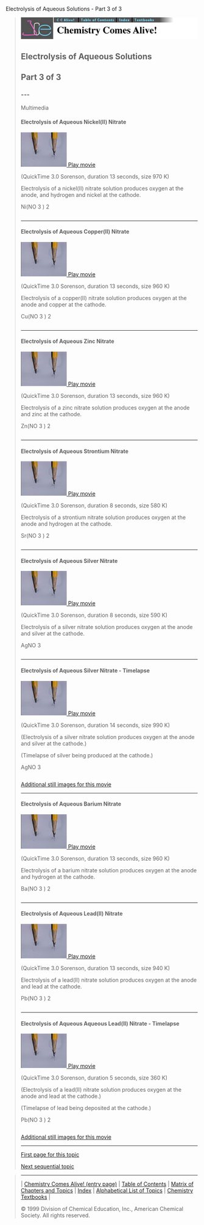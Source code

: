 





 Electrolysis of Aqueous Solutions - Part 3 of 3
 



> ![Chemistry Comes Alive!](ccahead.gif)
> 
> 
> 
> 
> 
> 
> 
> 
> 
> ## Electrolysis of Aqueous Solutions
> 
> 
> 
> 
> 
> ## Part 3 of 3
> 
> 
> 
> 
> 
> 
> ### ---
> 
> 
>  Multimedia
> 
> 
> 
> 
> 
> #### Electrolysis of Aqueous Nickel(II) Nitrate
> 
> 
> 
> 
> 
> [![](0.JPG)
>  Play movie](../../MVHTM/ELECSOL/ELECAS21.HTM) 
> 
> 
> 
>  (QuickTime 3.0 Sorenson, duration 13 seconds, size 970 K)
>  
> 
> 
> 
>  Electrolysis of a nickel(II) nitrate solution produces oxygen at the anode, 
and hydrogen and nickel at the cathode.
>  
> 
> 
> 
>  Ni(NO
>  3 
>  )
>  2 
> 
> 
> 
> 
> 
> 
> 
> 
> |  |  |  |  |
> | --- | --- | --- | --- |
> 
> 
> 
> 
> 
> ---
> 
> 
> 
> 
> #### Electrolysis of Aqueous Copper(II) Nitrate
> 
> 
> 
> 
> 
> [![](0.JPG)
>  Play movie](../../MVHTM/ELECSOL/ELECAS22.HTM) 
> 
> 
> 
>  (QuickTime 3.0 Sorenson, duration 13 seconds, size 960 K)
>  
> 
> 
> 
>  Electrolysis of a copper(II) nitrate solution produces oxygen at the anode 
and copper at the cathode.
>  
> 
> 
> 
>  Cu(NO
>  3 
>  )
>  2 
> 
> 
> 
> 
> 
> 
> 
> 
> |  |  |  |  |
> | --- | --- | --- | --- |
> 
> 
> 
> 
> 
> ---
> 
> 
> 
> 
> #### Electrolysis of Aqueous Zinc Nitrate
> 
> 
> 
> 
> 
> [![](0.JPG)
>  Play movie](../../MVHTM/ELECSOL/ELECAS23.HTM) 
> 
> 
> 
>  (QuickTime 3.0 Sorenson, duration 13 seconds, size 960 K)
>  
> 
> 
> 
>  Electrolysis of a zinc nitrate solution produces oxygen at the anode and zinc 
at the cathode.
>  
> 
> 
> 
>  Zn(NO
>  3 
>  )
>  2 
> 
> 
> 
> 
> 
> 
> 
> 
> |  |  |  |  |
> | --- | --- | --- | --- |
> 
> 
> 
> 
> 
> ---
> 
> 
> 
> 
> #### Electrolysis of Aqueous Strontium Nitrate
> 
> 
> 
> 
> 
> [![](0.JPG)
>  Play movie](../../MVHTM/ELECSOL/ELECAS24.HTM) 
> 
> 
> 
>  (QuickTime 3.0 Sorenson, duration 8 seconds, size 580 K)
>  
> 
> 
> 
>  Electrolysis of a strontium nitrate solution produces oxygen at the anode 
and hydrogen at the cathode.
>  
> 
> 
> 
>  Sr(NO
>  3 
>  )
>  2 
> 
> 
> 
> 
> 
> 
> 
> 
> |  |  |
> | --- | --- |
> 
> 
> 
> 
> 
> ---
> 
> 
> 
> 
> #### Electrolysis of Aqueous Silver Nitrate
> 
> 
> 
> 
> 
> [![](0.JPG)
>  Play movie](../../MVHTM/ELECSOL/ELECAS25.HTM) 
> 
> 
> 
>  (QuickTime 3.0 Sorenson, duration 8 seconds, size 590 K)
>  
> 
> 
> 
>  Electrolysis of a silver nitrate solution produces oxygen at the anode and 
silver at the cathode.
>  
> 
> 
> 
>  AgNO
>  3 
> 
> 
> 
> 
> 
> 
> 
> 
> |  |  |
> | --- | --- |
> 
> 
> 
> 
> 
> ---
> 
> 
> 
> 
> #### Electrolysis of Aqueous Silver Nitrate - Timelapse
> 
> 
> 
> 
> 
> [![](0.JPG)
>  Play movie](../../MVHTM/ELECSOL/ELECAS35.HTM) 
> 
> 
> 
>  (QuickTime 3.0 Sorenson, duration 14 seconds, size 990 K)
>  
> 
> 
> 
>  (Electrolysis of a silver nitrate solution produces oxygen at the anode and 
silver at the cathode.)
>  
> 
> 
> 
>  (Timelapse of silver being produced at the cathode.)
>  
> 
> 
> 
>  AgNO
>  3 
> 
> 
> 
> 
> 
> 
> 
> 
> |  |  |  |  |
> | --- | --- | --- | --- |
> 
> 
> 
> 
> 
> 
> [Additional still images
for this movie](../../STHTM/ELECSOL/ELECAS35.HTM) 
> 
> 
> 
> 
> 
> ---
> 
> 
> 
> 
> 
> #### Electrolysis of Aqueous Barium Nitrate
> 
> 
> 
> 
> 
> [![](0.JPG)
>  Play movie](../../MVHTM/ELECSOL/ELECAS26.HTM) 
> 
> 
> 
>  (QuickTime 3.0 Sorenson, duration 13 seconds, size 960 K)
>  
> 
> 
> 
>  Electrolysis of a barium nitrate solution produces oxygen at the anode and 
hydrogen at the cathode.
>  
> 
> 
> 
>  Ba(NO
>  3 
>  )
>  2 
> 
> 
> 
> 
> 
> 
> 
> 
> |  |  |  |  |
> | --- | --- | --- | --- |
> 
> 
> 
> 
> 
> ---
> 
> 
> 
> 
> #### Electrolysis of Aqueous Lead(II) Nitrate
> 
> 
> 
> 
> 
> [![](0.JPG)
>  Play movie](../../MVHTM/ELECSOL/ELECAS27.HTM) 
> 
> 
> 
>  (QuickTime 3.0 Sorenson, duration 13 seconds, size 940 K)
>  
> 
> 
> 
>  Electrolysis of a lead(II) nitrate solution produces oxygen at the anode and 
lead at the cathode.
>  
> 
> 
> 
>  Pb(NO
>  3 
>  )
>  2 
> 
> 
> 
> 
> 
> 
> 
> 
> |  |  |  |  |
> | --- | --- | --- | --- |
> 
> 
> 
> 
> 
> ---
> 
> 
> 
> 
> #### Electrolysis of Aqueous Aqueous Lead(II) Nitrate - Timelapse
> 
> 
> 
> 
> 
> [![](0.JPG)
>  Play movie](../../MVHTM/ELECSOL/ELECAS28.HTM) 
> 
> 
> 
>  (QuickTime 3.0 Sorenson, duration 5 seconds, size 360 K)
>  
> 
> 
> 
>  (Electrolysis of a lead(II) nitrate solution produces oxygen at the anode and 
lead at the cathode.)
>  
> 
> 
> 
>  (Timelapse of lead being deposited at the cathode.)
>  
> 
> 
> 
>  Pb(NO
>  3 
>  )
>  2 
> 
> 
> 
> 
> 
> 
> 
> 
> |  |  |  |
> | --- | --- | --- |
> 
> 
> 
> 
> 
> 
> [Additional still images
for this movie](../../STHTM/ELECSOL/ELECAS28.HTM) 
> 
> 
> 
> 
> 
> ---
> 
> 
> 
> 
> 
> 
> 
> 
> 
> [First page for this topic](../../MAIN/ELECSOL/PAGE1.HTM) 
> 
> 
> 
> 
> 
> 
> [Next sequential topic](../../MAIN/VOLTAGE/PAGE1.HTM)



> ---
> 
> 
>  |
>  [Chemistry Comes Alive! (entry page)](../../INDEX.HTM) 
>  |
>  [Table of Contents](../../CONTENTS.HTM) 
>  |
>  [Matrix of Chapters and Topics](../../MATRIX.HTM) 
>  |
>  [Index](../../WORDS.HTM) 
>  |
>  [Alphabetical List of Topics](../../ALPHATOP.HTM) 
>  |
>  [Chemistry Textbooks](../../BOOKS.HTM) 
>  |
>  
>  © 1999 Division of Chemical Education, Inc.,
American Chemical Society. All rights reserved.






